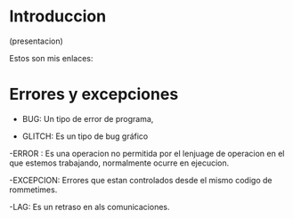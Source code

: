 
# Introduccion

(presentacion)

Estos son mis enlaces:

[](https://github.com/Ainhoa0512/1erTrimestre)

 
 # Errores y excepciones
 
- BUG: Un tipo de error de programa,

- GLITCH: Es un tipo de bug gráfico

 -ERROR : Es una operacion no permitida por el lenjuage de operacion en el que estemos trabajando, normalmente ocurre en ejecucion.
 
 -EXCEPCION: Errores que estan controlados desde el mismo codigo de rommetimes.
 
 -LAG: Es un retraso en als comunicaciones.
